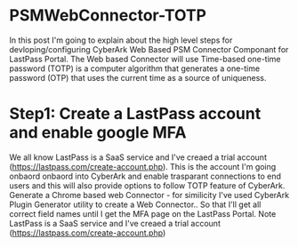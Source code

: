 # PSMWebConnector-TOTP
In this post I'm going to explain about the high level steps for devloping/configuring CyberArk Web Based PSM Connector Componant for LastPass Portal.
The Web based Connector will use Time-based one-time password (TOTP) is a computer algorithm that generates a one-time password (OTP) that uses the current time as a source of uniqueness.

# Step1: Create a LastPass account and enable google MFA
We all know LastPass is a SaaS service and I've creaed a trial account (https://lastpass.com/create-account.php). This is the account I'm going onbaord onbaord into CyberArk and enable trasparant connections to end users and this will also provide options to follow TOTP feature of CyberArk.
Generate a Chrome based web Connector - for similicity I've used CyberArk Plugin Generator utility to create a Web Connector.. So that I'll get all correct field names until I get the MFA page on the LastPass Portal. Note LastPass is a SaaS service and I've creaed a trial account (https://lastpass.com/create-account.php) 
